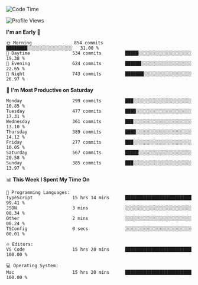 <!--START_SECTION:waka-->
![Code Time](http://img.shields.io/badge/Code%20Time-1%2C884%20hrs%209%20mins-blue)

![Profile Views](http://img.shields.io/badge/Profile%20Views-0-blue)

**I'm an Early 🐤** 

```text
🌞 Morning                854 commits         ████████░░░░░░░░░░░░░░░░░   31.00 % 
🌆 Daytime                534 commits         █████░░░░░░░░░░░░░░░░░░░░   19.38 % 
🌃 Evening                624 commits         ██████░░░░░░░░░░░░░░░░░░░   22.65 % 
🌙 Night                  743 commits         ███████░░░░░░░░░░░░░░░░░░   26.97 % 
```
📅 **I'm Most Productive on Saturday** 

```text
Monday                   299 commits         ███░░░░░░░░░░░░░░░░░░░░░░   10.85 % 
Tuesday                  477 commits         ████░░░░░░░░░░░░░░░░░░░░░   17.31 % 
Wednesday                361 commits         ███░░░░░░░░░░░░░░░░░░░░░░   13.10 % 
Thursday                 389 commits         ████░░░░░░░░░░░░░░░░░░░░░   14.12 % 
Friday                   277 commits         ███░░░░░░░░░░░░░░░░░░░░░░   10.05 % 
Saturday                 567 commits         █████░░░░░░░░░░░░░░░░░░░░   20.58 % 
Sunday                   385 commits         ███░░░░░░░░░░░░░░░░░░░░░░   13.97 % 
```


📊 **This Week I Spent My Time On** 

```text
💬 Programming Languages: 
TypeScript               15 hrs 14 mins      █████████████████████████   99.41 % 
JSON                     3 mins              ░░░░░░░░░░░░░░░░░░░░░░░░░   00.34 % 
Other                    2 mins              ░░░░░░░░░░░░░░░░░░░░░░░░░   00.24 % 
TSConfig                 0 secs              ░░░░░░░░░░░░░░░░░░░░░░░░░   00.01 % 

🔥 Editors: 
VS Code                  15 hrs 20 mins      █████████████████████████   100.00 % 

💻 Operating System: 
Mac                      15 hrs 20 mins      █████████████████████████   100.00 % 
```


<!--END_SECTION:waka-->
